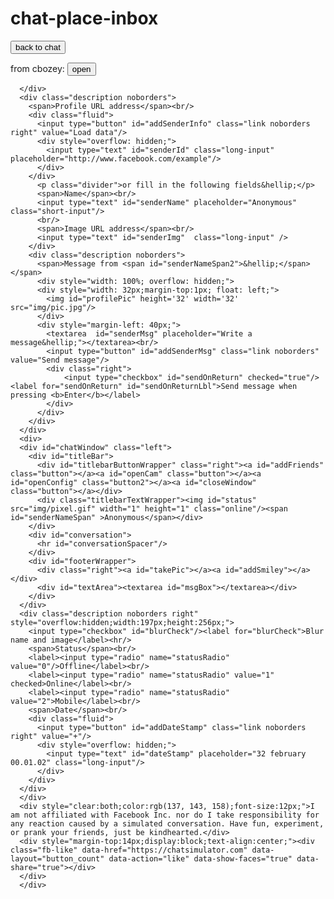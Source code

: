 # chat-place-inbox 
<button onclick="window.location.href='https://cbozeyboy199.github.io/chat-place/'">back to chat</button>

from cbozey: <button onclick="window.location.href='https://cbozeyboy199.github.io'">open</button>

      </div>
      <div class="description noborders">
        <span>Profile URL address</span><br/>
        <div class="fluid">
          <input type="button" id="addSenderInfo" class="link noborders right" value="Load data"/>
          <div style="overflow: hidden;">
            <input type="text" id="senderId" class="long-input"  placeholder="http://www.facebook.com/example"/>
          </div>
        </div>
          <p class="divider">or fill in the following fields&hellip;</p>
          <span>Name</span><br/>
          <input type="text" id="senderName" placeholder="Anonymous"  class="short-input"/>
          <br/>
          <span>Image URL address</span><br/>
          <input type="text" id="senderImg"  class="long-input" />
        </div>
        <div class="description noborders">
          <span>Message from <span id="senderNameSpan2">&hellip;</span></span>
          <div style="width: 100%; overflow: hidden;">
          <div style="width: 32px;margin-top:1px; float: left;">
            <img id="profilePic" height='32' width='32' src="img/pic.jpg"/>
          </div>
          <div style="margin-left: 40px;">
            <textarea  id="senderMsg" placeholder="Write a message&hellip;"></textarea><br/>
            <input type="button" id="addSenderMsg" class="link noborders" value="Send message"/>
            <div class="right">
                <input type="checkbox" id="sendOnReturn" checked="true"/><label for="sendOnReturn" id="sendOnReturnLbl">Send message when pressing <b>Enter</b></label>
            </div>
          </div>
        </div>
      </div>
      <div>
      <div id="chatWindow" class="left">
        <div id="titleBar">
          <div id="titlebarButtonWrapper" class="right"><a id="addFriends" class="button"></a><a id="openCam" class="button"></a><a id="openConfig" class="button2"></a><a id="closeWindow" class="button"></a></div>
          <div class="titlebarTextWrapper"><img id="status" src="img/pixel.gif" width="1" height="1" class="online"/><span id="senderNameSpan" >Anonymous</span></div>
        </div>
        <div id="conversation">
          <hr id="conversationSpacer"/>
        </div>
        <div id="footerWrapper">
          <div class="right"><a id="takePic"></a><a id="addSmiley"></a></div>
          <div id="textArea"><textarea id="msgBox"></textarea></div>
        </div>
      </div>
      <div class="description noborders right" style="overflow:hidden;width:197px;height:256px;">
        <input type="checkbox" id="blurCheck"/><label for="blurCheck">Blur name and image</label><hr/>
        <span>Status</span><br/>
        <label><input type="radio" name="statusRadio" value="0"/>Offline</label><br/>
        <label><input type="radio" name="statusRadio" value="1" checked>Online</label><br/>
        <label><input type="radio" name="statusRadio" value="2">Mobile</label><br/>
        <span>Date</span><br/>
        <div class="fluid">
          <input type="button" id="addDateStamp" class="link noborders right" value="+"/>
          <div style="overflow: hidden;">
            <input type="text" id="dateStamp" placeholder="32 february 00.01.02" class="long-input"/>
          </div>
        </div>
      </div>
      </div>
      <div style="clear:both;color:rgb(137, 143, 158);font-size:12px;">I am not affiliated with Facebook Inc. nor do I take responsibility for any reaction caused by a simulated conversation. Have fun, experiment, or prank your friends, just be kindhearted.</div>
      <div style="margin-top:14px;display:block;text-align:center;"><div class="fb-like" data-href="https://chatsimulator.com" data-layout="button_count" data-action="like" data-show-faces="true" data-share="true"></div>
      </div>
      </div>
  </body>
</html>
